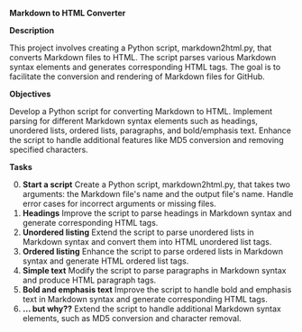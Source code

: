 __**Markdown to HTML Converter**__

**Description**

This project involves creating a Python script, markdown2html.py, that converts Markdown files to HTML. The script parses various Markdown syntax elements and generates corresponding HTML tags. The goal is to facilitate the conversion and rendering of Markdown files for GitHub.

**Objectives**

Develop a Python script for converting Markdown to HTML.
Implement parsing for different Markdown syntax elements such as headings, unordered lists, ordered lists, paragraphs, and bold/emphasis text.
Enhance the script to handle additional features like MD5 conversion and removing specified characters.

**Tasks**

0. **Start a script**
Create a Python script, markdown2html.py, that takes two arguments: the Markdown file's name and the output file's name.
Handle error cases for incorrect arguments or missing files.
1. **Headings**
Improve the script to parse headings in Markdown syntax and generate corresponding HTML tags.
2. **Unordered listing**
Extend the script to parse unordered lists in Markdown syntax and convert them into HTML unordered list tags.
3. **Ordered listing**
Enhance the script to parse ordered lists in Markdown syntax and generate HTML ordered list tags.
4. **Simple text**
Modify the script to parse paragraphs in Markdown syntax and produce HTML paragraph tags.
5. **Bold and emphasis text**
Improve the script to handle bold and emphasis text in Markdown syntax and generate corresponding HTML tags.
6. **... but why??**
Extend the script to handle additional Markdown syntax elements, such as MD5 conversion and character removal.